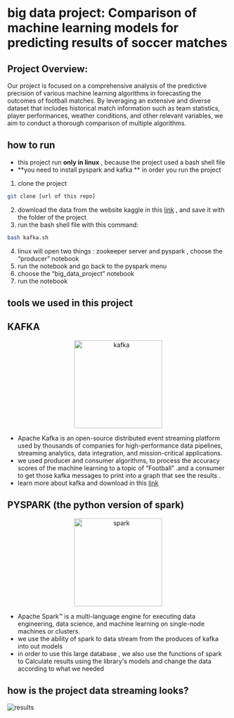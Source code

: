 # big data project: Comparison of machine learning models for predicting results of soccer matches

## Project Overview:

Our project is focused on a comprehensive analysis of the predictive precision of various machine learning algorithms in forecasting the outcomes of football matches. By leveraging an extensive and diverse dataset that includes historical match information such as team statistics, player performances, weather conditions, and other relevant variables, we aim to conduct a thorough comparison of multiple algorithms.

## how to run 
* this project run **only in linux** , because the project used a bash shell file 
* **you need to install pyspark and kafka ** in order you run the project
1. clone the project 
 ```bash
git clone [url of this repo]
```
2. download the data from the website kaggle in this <a href="https://www.kaggle.com/competitions/football-match-probability-prediction/data">link</a> , and save it with the folder of the project 
3. run the bash shell file with this command:
 ```bash
bash kafka.sh
```
4. linux will open two things : zookeeper server and pyspark , choose the “producer” notebook
5. run the notebook and go back to the pyspark menu
6. choose the “big_data_project” notebook
7. run the notebook
## tools we used in this project 

## KAFKA 
</p>
<div align="center">
 <img alt="kafka" height="200px" src="https://www.codefactorygroup.com/wp-content/uploads/2021/05/apache-kafka-1110x550.png">
</div>

* Apache Kafka is an open-source distributed event streaming platform used by thousands of companies for high-performance data pipelines, streaming analytics, data integration, and mission-critical applications.
* we used producer and consumer algorithms, to process the accuracy scores of the machine learning to a topic of “Football” .and a consumer to get those kafka messages to print into a graph that see the results .
* learn more about kafka and download in this  <a href="https://kafka.apache.org">link</a>

## PYSPARK (the python version of spark) 
</p>
<div align="center">
 <img alt="spark" height="200px" src="https://encrypted-tbn0.gstatic.com/images?q=tbn:ANd9GcR6s18b2Hr6gcvx1M2W5BKTxW8i5vkckfNzfg&s">
</div>

* Apache Spark™ is a multi-language engine for executing data engineering, data science, and machine learning on single-node machines or clusters.
* we use the ability of spark to data stream from the produces of kafka into out models
* in order to use this large database , we also use the functions of spark to Calculate results using the library's models and change the data according to what we needed
## how is the project data streaming looks?
<img src="https://i.imgur.com/UgyPfKW.jpeg" alt="results">


